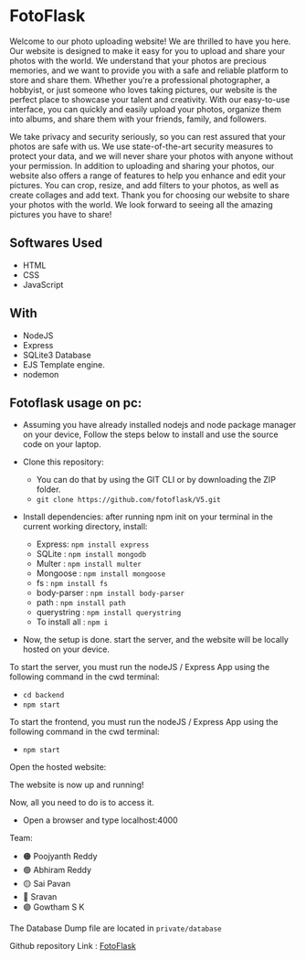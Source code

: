 # FotoFlask
Welcome to our photo uploading website! We are thrilled to have you here. Our website is designed to make it easy for you to upload and share your photos with the world. We understand that your photos are precious memories, and we want to provide you with a safe and reliable platform to store and share them. Whether you're a professional photographer, a hobbyist, or just someone who loves taking pictures, our website is the perfect place to showcase your talent and creativity. With our easy-to-use interface, you can quickly and easily upload your photos, organize them into albums, and share them with your friends, family, and followers.

We take privacy and security seriously, so you can rest assured that your photos are safe with us. We use state-of-the-art security measures to protect your data, and we will never share your photos with anyone without your permission. In addition to uploading and sharing your photos, our website also offers a range of features to help you enhance and edit your pictures. You can crop, resize, and add filters to your photos, as well as create collages and add text. Thank you for choosing our website to share your photos with the world. We look forward to seeing all the amazing pictures you have to share!

## Softwares Used
- HTML
- CSS
- JavaScript

## With
- NodeJS
- Express
- SQLite3 Database
- EJS Template engine.
- nodemon

## Fotoflask usage on pc:

- Assuming you have already installed nodejs and node package manager on your device, Follow the steps below to install and use the source code on your laptop.
- Clone this repository:
  + You can do that by using the GIT CLI or by downloading the ZIP folder.
  + `git clone https://github.com/fotoflask/V5.git`

- Install dependencies: after running npm init on your terminal in the current working directory, install:
  + Express: `npm install express`
  + SQLite : `npm install mongodb`
  + Multer : `npm install multer`
  + Mongoose : `npm install mongoose`
  + fs : `npm install fs`
  + body-parser : `npm install body-parser`
  + path : `npm install path`
  + querystring : `npm install querystring`
  + To install all : `npm i`
- Now, the setup is done. start the server, and the website will be locally hosted on your device.

To start the server, you must run the nodeJS / Express App using the following command in the cwd terminal:
- `cd backend`
- `npm start`

To start the frontend, you must run the nodeJS / Express App using the following command in the cwd terminal:
- `npm start`

Open the hosted website: 

The website is now up and running! 

Now, all you need to do is to access it. 
- Open a browser and type localhost:4000

Team: 
- 🟠 Poojyanth Reddy 
- 🟢 Abhiram Reddy 
- 🟡 Sai Pavan 
- 🔴 Sravan 
- 🟣 Gowtham S K


The Database Dump file are located in `private/database`

Github repository Link : [FotoFlask](https://github.com/fotoflask/V2.git)
